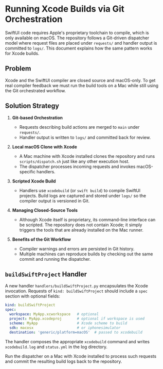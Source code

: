 # Running Xcode Builds via Git Orchestration

SwiftUI code requires Apple's proprietary toolchain to compile, which is only
available on macOS. The repository follows a Git-driven dispatcher model where
request files are placed under `requests/` and handler output is committed to
`logs/`. This document explains how the same pattern works for Xcode builds.

## Problem

Xcode and the SwiftUI compiler are closed source and macOS-only. To get real
compiler feedback we must run the build tools on a Mac while still using the
Git orchestrated workflow.

## Solution Strategy

1. **Git-based Orchestration**
   - Requests describing build actions are merged to `main` under `requests/`.
   - Handler output is written to `logs/` and committed back for review.

2. **Local macOS Clone with Xcode**
   - A Mac machine with Xcode installed clones the repository and runs
     `scripts/dispatch.sh` just like any other execution host.
   - The dispatcher processes incoming requests and invokes macOS-specific
     handlers.

3. **Scripted Xcode Build**
   - Handlers use `xcodebuild` (or `swift build`) to compile SwiftUI projects.
     Build logs are captured and stored under `logs/` so the compiler output is
     versioned in Git.

4. **Managing Closed-Source Tools**
   - Although Xcode itself is proprietary, its command-line interface can be
     scripted. The repository does not contain Xcode; it simply triggers the
     tools that are already installed on the Mac runner.

5. **Benefits of the Git Workflow**
   - Compiler warnings and errors are persisted in Git history.
   - Multiple machines can reproduce builds by checking out the same commit and
     running the dispatcher.

## `buildSwiftProject` Handler

A new handler `handlers/buildSwiftProject.py` encapsulates the Xcode invocation.
Requests of `kind: buildSwiftProject` should include a `spec` section with
optional fields:

```yaml
kind: buildSwiftProject
spec:
  workspace: MyApp.xcworkspace   # optional
  project: MyApp.xcodeproj       # optional if workspace is used
  scheme: MyApp                  # Xcode scheme to build
  sdk: macosx                    # or iphonesimulator
  destination: 'generic/platform=macOS'  # passed to xcodebuild
```

The handler composes the appropriate `xcodebuild` command and writes
`xcodebuild.log` and `status.yml` in the log directory.

Run the dispatcher on a Mac with Xcode installed to process such requests and
commit the resulting build logs back to the repository.
